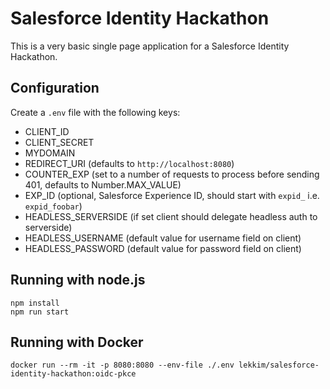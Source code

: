 # Salesforce Identity Hackathon #
This is a very basic single page application for a Salesforce Identity Hackathon.

## Configuration ##
Create a `.env` file with the following keys:
* CLIENT_ID
* CLIENT_SECRET
* MYDOMAIN
* REDIRECT_URI (defaults to `http://localhost:8080`)
* COUNTER_EXP (set to a number of requests to process before sending 401, defaults to Number.MAX_VALUE)
* EXP_ID (optional, Salesforce Experience ID, should start with `expid_` i.e. `expid_foobar`)
* HEADLESS_SERVERSIDE (if set client should delegate headless auth to serverside)
* HEADLESS_USERNAME (default value for username field on client)
* HEADLESS_PASSWORD (default value for password field on client)


## Running with node.js ##
```
npm install
npm run start
```

## Running with Docker ##
```
docker run --rm -it -p 8080:8080 --env-file ./.env lekkim/salesforce-identity-hackathon:oidc-pkce
```
